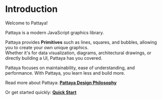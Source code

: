 # Introduction

Welcome to Pattaya!  

Pattaya is a modern JavaScript graphics library.  

Pattaya provides **Primitives** such as lines, squares, and bubbles, allowing you to create your own unique graphics.    
Whether it's for data visualization, diagrams, architectural drawings, or directly building a UI, Pattaya has you covered.   

Pattaya focuses on maintainability, ease of understanding, and performance. With Pattaya, you learn less and build more.  

Read more about Pattaya: **[Pattaya Design Philosophy](/design)**  

Or get started quickly: **[Quick Start](/guide)**  
